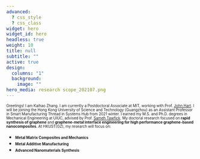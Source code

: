 ```yaml
---
advanced:
  ? css_style
  ? css_class
widget: hero
widget_id: hero
headless: true
weight: 10
title: null
subtitle: ""
active: true
design:
  columns: "1"
  background:
    image: ""
hero_media: research scope_202107.png
---
```

<span style="font-size: 0.7em; line-height: normal;"> Greetings! I am Kaihao Zhang. I am currently a Postdoctoral Associate at MIT, working with Prof. [John Hart](https://mechanosynthesis.mit.edu/). I will be joining the Hong Kong University of Science and Technology (Guangzhou) as an Assistant Professor in Smart Manufacturing Thread in Systems Hub from 2021 winter. I earned my M.S. and Ph.D. degrees in Mechanical Engineering at UIUC, advised by Prof. [Sameh Tawfick](https://tawfick.mechse.illinois.edu/). My doctoral research focused on **rapid synthesis of graphene** and **graphene-metal interface engineering for high performance graphene-based nanocomposites**. At HKUST(GZ), my research will focus on:</span>

* <span style="font-size: 0.7em;">**Metal Matrix Composites and Mechanics**
* <span style="font-size: 0.7em;">**Metal Additive Manufacturing**
* <span style="font-size: 0.7em;">**Advanced Nanomaterials Synthesis**
